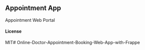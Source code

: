 ## Appointment App

Appointment Web Portal

#### License

MIT# Online-Doctor-Appointment-Booking-Web-App-with-Frappe

